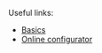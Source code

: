 Useful links:

- [Basics](http://www.davidfreerksen.com/posts/2016/07/02/programming-the-whitefox-keyboard/)
- [Online configurator](https://input.club/configurator-whitefox/)

